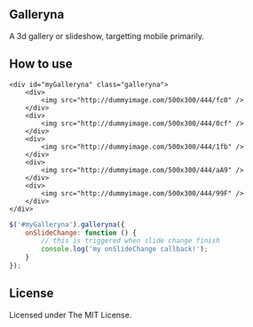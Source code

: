 ## Galleryna

A 3d gallery or slideshow, targetting mobile primarily.

## How to use

````
<div id="myGalleryna" class="galleryna">
	<div>
		<img src="http://dummyimage.com/500x300/444/fc0" />
	</div>
	<div>
		<img src="http://dummyimage.com/500x300/444/0cf" />
	</div>
	<div>
		<img src="http://dummyimage.com/500x300/444/1fb" />
	</div>
	<div>
		<img src="http://dummyimage.com/500x300/444/aA9" />
	</div>
	<div>
		<img src="http://dummyimage.com/500x300/444/99F" />
	</div>
</div>
````

```javascript
$('#myGalleryna').galleryna({
	onSlideChange: function () {
		// this is triggered when slide change finish
		console.log('my onSlideChange callback!');
	}
});
```

## License

Licensed under The MIT License.